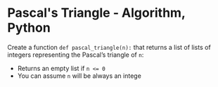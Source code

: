 # Pascal's Triangle - Algorithm, Python

Create a function `def pascal_triangle(n):` that returns a list of lists of integers representing the Pascal’s triangle of `n`:
* Returns an empty list if `n <= 0`
* You can assume `n` will be always an intege
